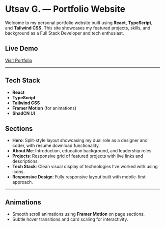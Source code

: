 # Utsav G. — Portfolio Website

Welcome to my personal portfolio website built using **React**, **TypeScript**, and **Tailwind CSS**. This site showcases my featured projects, skills, and background as a Full Stack Developer and tech enthusiast.

## **Live Demo**
[Visit Portfolio](https://utsavdev-eight.vercel.app/)

---

## **Tech Stack**

- **React**
- **TypeScript**
- **Tailwind CSS**
- **Framer Motion** (for animations)
- **ShadCN UI**

## **Sections**

- **Hero**: Split-style layout showcasing my dual role as a designer and coder, with resume download functionality.
- **About Me**: Introduction, education background, and leadership roles.
- **Projects**: Responsive grid of featured projects with live links and descriptions.
- **Tech Stack**: Clean visual display of technologies I’ve worked with using icons.
- **Responsive Design**: Fully responsive layout built with mobile-first approach.

---

## **Animations**

- Smooth scroll animations using **Framer Motion** on page sections.
- Subtle hover transitions and card scaling for interactivity.
